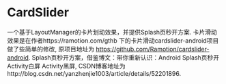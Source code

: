 # CardSlider
一个基于LayoutManager的卡片划动效果，并提供Splash页秒开方案.
卡片滑动效果是在作者https://ramotion.com/gthb 下的卡片滑动cardslider-android项目做了些简单的修改,
原项目地址为 https://github.com/Ramotion/cardslider-android.
Splash页秒开方案，借鉴博文：带你重新认识：Android Splash页秒开 Activity白屏 Activity黑屏,
CSDN博客地址为http://blog.csdn.net/yanzhenjie1003/article/details/52201896.
